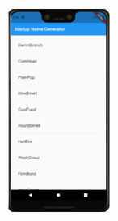 


<p align="center">
<img src="https://github.com/MeetSuvariya25/WCMC_AppDevelopment/blob/main/Startup%20Name%20Generator/SN1.PNG" width="200" height="400" />
</p>
